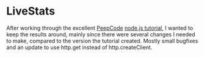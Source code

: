 # LiveStats

After working through the excellent [PeepCode](http://peepcode.com)
[node.js tutorial](https://peepcode.com/products/nodejs-i), I wanted to keep
the results around, mainly since there were several changes I needed to make,
compared to the version the tutorial created. Mostly small bugfixes and an
update to use http.get instead of http.createClient.